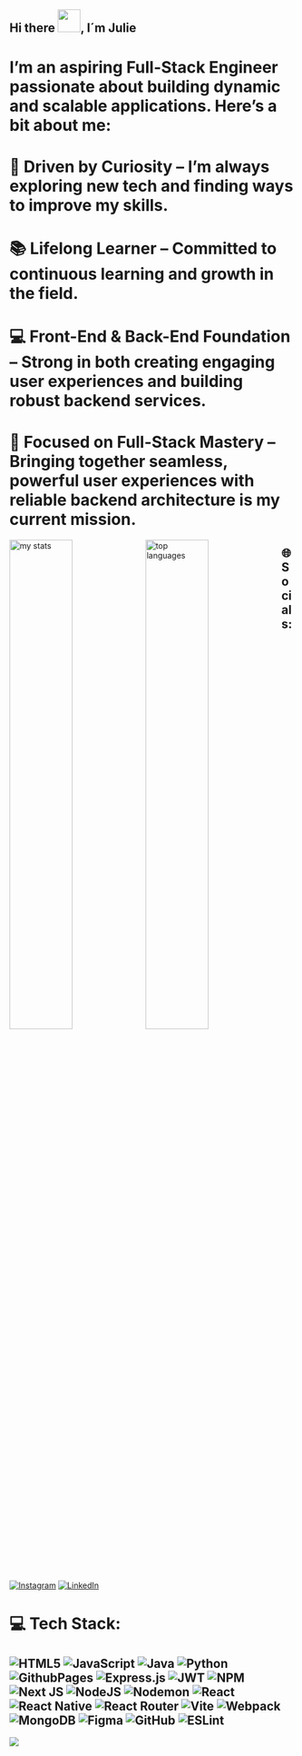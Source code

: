 ## Hi there <img src="https://raw.githubusercontent.com/nixin72/nixin72/master/wave.gif" width="40px">, I´m Julie

# I’m an aspiring Full-Stack Engineer passionate about building dynamic and scalable applications. Here’s a bit about me:

# 🚀 Driven by Curiosity – I’m always exploring new tech and finding ways to improve my skills.
# 📚 Lifelong Learner – Committed to continuous learning and growth in the field.
# 💻 Front-End & Back-End Foundation – Strong in both creating engaging user experiences and building robust backend services.
# 🎯 Focused on Full-Stack Mastery – Bringing together seamless, powerful user experiences with reliable backend architecture is my current mission.

<img alt="my stats" align="left" width="47%" src="https://github-readme-stats.vercel.app/api?username=julihejt&show_icons=true"/>

<img alt="top languages" align="left" width="47%" src="https://github-readme-stats.vercel.app/api/top-langs/?username=julihejt&layout=donut"/>


## 🌐 Socials:
[![Instagram](https://img.shields.io/badge/Instagram-%23E4405F.svg?logo=Instagram&logoColor=white)](https://instagram.com/juliehejtmanek) [![LinkedIn](https://img.shields.io/badge/LinkedIn-%230077B5.svg?logo=linkedin&logoColor=white)](https://linkedin.com/in/juliehejtmanek) 

# 💻 Tech Stack:
![HTML5](https://img.shields.io/badge/html5-%23E34F26.svg?style=for-the-badge&logo=html5&logoColor=white) ![JavaScript](https://img.shields.io/badge/javascript-%23323330.svg?style=for-the-badge&logo=javascript&logoColor=%23F7DF1E) ![Java](https://img.shields.io/badge/java-%23ED8B00.svg?style=for-the-badge&logo=openjdk&logoColor=white) ![Python](https://img.shields.io/badge/python-3670A0?style=for-the-badge&logo=python&logoColor=ffdd54) ![GithubPages](https://img.shields.io/badge/github%20pages-121013?style=for-the-badge&logo=github&logoColor=white) ![Express.js](https://img.shields.io/badge/express.js-%23404d59.svg?style=for-the-badge&logo=express&logoColor=%2361DAFB) ![JWT](https://img.shields.io/badge/JWT-black?style=for-the-badge&logo=JSON%20web%20tokens) ![NPM](https://img.shields.io/badge/NPM-%23CB3837.svg?style=for-the-badge&logo=npm&logoColor=white) ![Next JS](https://img.shields.io/badge/Next-black?style=for-the-badge&logo=next.js&logoColor=white) ![NodeJS](https://img.shields.io/badge/node.js-6DA55F?style=for-the-badge&logo=node.js&logoColor=white) ![Nodemon](https://img.shields.io/badge/NODEMON-%23323330.svg?style=for-the-badge&logo=nodemon&logoColor=%BBDEAD) ![React](https://img.shields.io/badge/react-%2320232a.svg?style=for-the-badge&logo=react&logoColor=%2361DAFB) ![React Native](https://img.shields.io/badge/react_native-%2320232a.svg?style=for-the-badge&logo=react&logoColor=%2361DAFB) ![React Router](https://img.shields.io/badge/React_Router-CA4245?style=for-the-badge&logo=react-router&logoColor=white) ![Vite](https://img.shields.io/badge/vite-%23646CFF.svg?style=for-the-badge&logo=vite&logoColor=white) ![Webpack](https://img.shields.io/badge/webpack-%238DD6F9.svg?style=for-the-badge&logo=webpack&logoColor=black) ![MongoDB](https://img.shields.io/badge/MongoDB-%234ea94b.svg?style=for-the-badge&logo=mongodb&logoColor=white) ![Figma](https://img.shields.io/badge/figma-%23F24E1E.svg?style=for-the-badge&logo=figma&logoColor=white) ![GitHub](https://img.shields.io/badge/github-%23121011.svg?style=for-the-badge&logo=github&logoColor=white) ![ESLint](https://img.shields.io/badge/ESLint-4B3263?style=for-the-badge&logo=eslint&logoColor=white)
---
[![](https://visitcount.itsvg.in/api?id=julihejt&icon=0&color=5)](https://visitcount.itsvg.in)

<!-- Proudly created with GPRM ( https://gprm.itsvg.in ) -->

